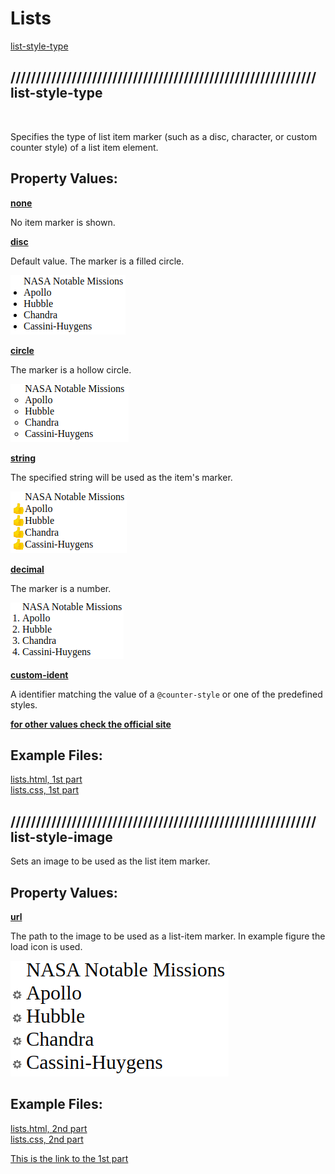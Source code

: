 # Lists

[list-style-type](#-list-style-type) <br>

## //////////////////////////////////////////////////////////// list-style-type

<br>

Specifies the type of list item marker (such as a disc, character, or custom counter style) of a list item element.

## Property Values:

<u>**none**</u>

No item marker is shown.

<u>**disc**</u>

Default value. The marker is a filled circle.

![list-style-type-disc](pics/list-style-type-disc.png)

<u>**circle**</u>

The marker is a hollow circle.

![list-style-type-circle](pics/list-style-type-circle.png)

<u>**string**</u>

The specified string will be used as the item's marker.

![list-style-type-string](pics/list-style-type-string.png)

<u>**decimal**</u>

The marker is a number.

![list-style-type-dec](pics/list-style-type-dec.png)

<u>**custom-ident**</u>

A identifier matching the value of a `@counter-style` or one of the predefined styles.

<u>**for other values check the official site**</u>

## Example Files:

[lists.html, 1st part](html/lists.html) <br>
[lists.css, 1st part](css/lists.css)

## //////////////////////////////////////////////////////////// list-style-image

Sets an image to be used as the list item marker.

## Property Values:

<u>**url**</u>

The path to the image to be used as a list-item marker. In example figure the load icon is used.

![load_icon](pics/lists-style-image.png)

## Example Files:

[lists.html, 2nd part](html/lists.html/#1st_part) <br>
[lists.css, 2nd part](css/lists.css)

[This is the link to the 1st part](#1st_part)
